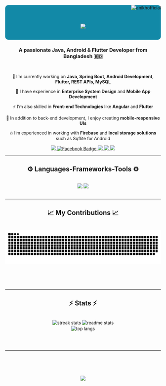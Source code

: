 <img align="right" src="https://komarev.com/ghpvc/?username=anikhofficial&label=Profile%20views&color=0e75b6&style=flat" alt="anikhofficial" />

<div style="background-color: #1289A7; padding: 10px; border-radius: 10px;">
  <h1 align="center">
      <img src="https://readme-typing-svg.herokuapp.com/?font=Architects+Daughter&size=35&center=true&vCenter=true&width=500&height=70&duration=4000&lines=Hello+This+is+Anik+Hasan👋;&color=D980FA" />
  </h1>
</div>

<h3 align="center">A passionate Java, Android & Flutter Developer from Bangladesh 🇧🇩</h3>

<br/>

<div align="center">
 
 🔭 I’m currently working on **Java, Spring Boot, Android Development, Flutter, REST APIs, MySQL**

💼 I have experience in **Enterprise System Design** and **Mobile App Development**

⚡ I’m also skilled in **Front-end Technologies** like **Angular** and **Flutter**

🎨 In addition to back-end development, I enjoy creating **mobile-responsive UIs**

🔥 I’m experienced in working with **Firebase** and **local storage solutions** such as Sqflite for Android

</div>
 
<div align="center"> 


  <a href="https://linkedin.com/in/anikhofficial" target="_blank">
    <img src="https://img.shields.io/badge/LinkedIn-0077B5?style=for-the-badge&logo=linkedin&logoColor=white" />
  </a>

  <a href="https://www.facebook.com/1.anikhasan" target="_blank">
    <img src="https://img.shields.io/badge/Facebook-0984e3?style=for-the-badge&logo=facebook&logoColor=white" alt="Facebook Badge" />
</a>

  <a href="https://x.com/AnikHofficial" target="_blank">
    <img src="https://img.shields.io/badge/Twitter-000000?style=for-the-badge&logo=twitter&logoColor=white" />
  </a>
  
  <a href="https://www.instagram.com/anikhofficial" target="_blank">
     <img src="https://img.shields.io/badge/Instagram-e84393?style=for-the-badge&logo=instagram&logoColor=white" />
  </a>

  <a href="https://www.fiverr.com/anikhofficial/" target="_blank">
    <img src="https://img.shields.io/badge/Fiverr-41c686?style=for-the-badge&logo=fiverr&logoColor=white" />
  </a>
  
</div>

<hr/>
 
<h2 align="center">⚙️ Languages-Frameworks-Tools ⚙️</h2>
<br/>
<div align="center">
    <img src="https://skillicons.dev/icons?i=java,androidstudio,spring,flutter,angular,html,css,vscode,github,mysql" />
    <img src="https://skillicons.dev/icons?i=firebase,dart,bootstrap,tailwind,git,gradle" /><br>
</div>

<br/>
<hr/>

<div align="center">
  <h2>📈 My Contributions 📈</h2>
  <br>
  <img alt="snake eating my contributions" src="https://raw.githubusercontent.com/salesp07/salesp07/output/github-contribution-grid-snake.svg" />
  
  <br/><br/><br/>
</div>

<hr/>

<h2 align="center">⚡ Stats ⚡</h2>
<br>
<div align=center>
  <img width=390 src="https://github-readme-streak-stats-salesp07.vercel.app/?user=anikhofficial&count_private=true&theme=react&border_radius=10" alt="streak stats"/>
  <img width=390 src="https://github-readme-stats-salesp07.vercel.app/api?username=anikhofficial&count_private=true&show_icons=true&theme=react&rank_icon=github&border_radius=10" alt="readme stats" />
  <br/>
  <img width=325 align="center" src="https://github-readme-stats-salesp07.vercel.app/api/top-langs/?username=anikhofficial&hide=HTML&langs_count=8&layout=compact&theme=react&border_radius=10&size_weight=0.5&count_weight=0.5&exclude_repo=github-readme-stats" alt="top langs" />
</div>

<br/><br/>

<hr/>

<br/>

<div align="center">
  <h1 align="center">
      <img src="https://readme-typing-svg.herokuapp.com/?font=Edu+AU+VIC+WA+NT+Hand&size=35&center=true&vCenter=true&width=700&height=70&duration=4000&lines=Thanks+for+Checking+My+Profile+❤️;&color=ED4C67" />
  </h1>
</div>

<br/>
